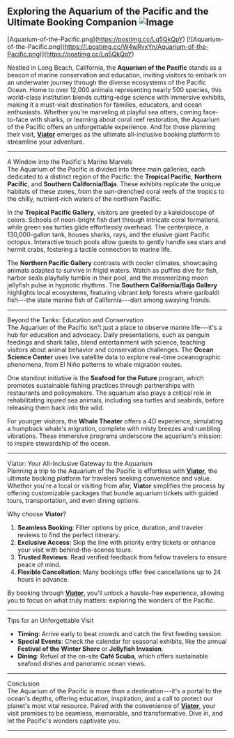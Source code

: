 Exploring the Aquarium of the Pacific and the Ultimate Booking Companion
![Image](https://github.com/user-attachments/assets/10499528-dc83-49ee-935d-c5fe69640a7d)
------------------------------------------------------------------------

\[Aquarium-of-the-Pacific.png\](https://postimg.cc/Lq5QkQpY)
\[!\[Aquarium-of-the-Pacific.png\](https://i.postimg.cc/W4wRvxYn/Aquarium-of-the-Pacific.png)\](https://postimg.cc/Lq5QkQpY)

Nestled in Long Beach, California, the **Aquarium of the Pacific**
stands as a beacon of marine conservation and education, inviting
visitors to embark on an underwater journey through the diverse
ecosystems of the Pacific Ocean. Home to over 12,000 animals
representing nearly 500 species, this world-class institution blends
cutting-edge science with immersive exhibits, making it a must-visit
destination for families, educators, and ocean enthusiasts. Whether
you're marveling at playful sea otters, coming face-to-face with sharks,
or learning about coral reef restoration, the Aquarium of the Pacific
offers an unforgettable experience. And for those planning their visit,
**[Viator](https://www.viator.com/searchResults/all?text=Aquarium%20of%20the%20Pacific&pid=P00239761&mcid=42383&medium=link&medium_version=selector)**
emerges as the ultimate all-inclusive booking platform to streamline
your adventure.

------------------------------------------------------------------------

A Window into the Pacific's Marine Marvels\
The Aquarium of the Pacific is divided into three main galleries, each
dedicated to a distinct region of the Pacific: the **Tropical Pacific**,
**Northern Pacific**, and **Southern California/Baja**. These exhibits
replicate the unique habitats of these zones, from the sun-drenched
coral reefs of the tropics to the chilly, nutrient-rich waters of the
northern Pacific.

In the **Tropical Pacific Gallery**, visitors are greeted by a
kaleidoscope of colors. Schools of neon-bright fish dart through
intricate coral formations, while green sea turtles glide effortlessly
overhead. The centerpiece, a 130,000-gallon tank, houses sharks, rays,
and the elusive giant Pacific octopus. Interactive touch pools allow
guests to gently handle sea stars and hermit crabs, fostering a tactile
connection to marine life.

The **Northern Pacific Gallery** contrasts with cooler climates,
showcasing animals adapted to survive in frigid waters. Watch as puffins
dive for fish, harbor seals playfully tumble in their pool, and the
mesmerizing moon jellyfish pulse in hypnotic rhythms. The **Southern
California/Baja Gallery** highlights local ecosystems, featuring vibrant
kelp forests where garibaldi fish---the state marine fish of
California---dart among swaying fronds.

------------------------------------------------------------------------

Beyond the Tanks: Education and Conservation\
The Aquarium of the Pacific isn't just a place to observe marine
life---it's a hub for education and advocacy. Daily presentations, such
as penguin feedings and shark talks, blend entertainment with science,
teaching visitors about animal behavior and conservation challenges. The
**Ocean Science Center** uses live satellite data to explore real-time
oceanographic phenomena, from El Niño patterns to whale migration
routes.

One standout initiative is the **Seafood for the Future** program, which
promotes sustainable fishing practices through partnerships with
restaurants and policymakers. The aquarium also plays a critical role in
rehabilitating injured sea animals, including sea turtles and seabirds,
before releasing them back into the wild.

For younger visitors, the **Whale Theater** offers a 4D experience,
simulating a humpback whale's migration, complete with misty breezes and
rumbling vibrations. These immersive programs underscore the aquarium's
mission: to inspire stewardship of the ocean.

------------------------------------------------------------------------

Viator: Your All-Inclusive Gateway to the Aquarium\
Planning a trip to the Aquarium of the Pacific is effortless with
**[Viator](https://www.viator.com/searchResults/all?text=Aquarium%20of%20the%20Pacific&pid=P00239761&mcid=42383&medium=link&medium_version=selector)**,
the ultimate booking platform for travelers seeking convenience and
value. Whether you're a local or visiting from afar, **Viator**
simplifies the process by offering customizable packages that bundle
aquarium tickets with guided tours, transportation, and even dining
options.

Why choose **Viator**?

1.  **Seamless Booking**: Filter options by price, duration, and
    traveler reviews to find the perfect itinerary.
2.  **Exclusive Access**: Skip the line with priority entry tickets or
    enhance your visit with behind-the-scenes tours.
3.  **Trusted Reviews**: Read verified feedback from fellow travelers to
    ensure peace of mind.
4.  **Flexible Cancellation**: Many bookings offer free cancellations up
    to 24 hours in advance.

By booking through
**[Viator](https://www.viator.com/searchResults/all?text=Aquarium%20of%20the%20Pacific&pid=P00239761&mcid=42383&medium=link&medium_version=selector)**,
you'll unlock a hassle-free experience, allowing you to focus on what
truly matters: exploring the wonders of the Pacific.

------------------------------------------------------------------------

Tips for an Unforgettable Visit

-   **Timing**: Arrive early to beat crowds and catch the first feeding
    session.
-   **Special Events**: Check the calendar for seasonal exhibits, like
    the annual **Festival of the Winter Shore** or **Jellyfish
    Invasion**.
-   **Dining**: Refuel at the on-site **Café Scuba**, which offers
    sustainable seafood dishes and panoramic ocean views.

------------------------------------------------------------------------

Conclusion\
The Aquarium of the Pacific is more than a destination---it's a portal
to the ocean's depths, offering education, inspiration, and a call to
protect our planet's most vital resource. Paired with the convenience of
**[Viator](https://www.viator.com/searchResults/all?text=Aquarium%20of%20the%20Pacific&pid=P00239761&mcid=42383&medium=link&medium_version=selector)**,
your visit promises to be seamless, memorable, and transformative. Dive
in, and let the Pacific's wonders captivate you.

------------------------------------------------------------------------
